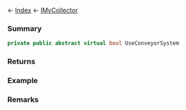 ← [Index](Api-Index) ← [IMyCollector](Sandbox.ModAPI.Ingame.IMyCollector)

### Summary

```csharp
private public abstract virtual bool UseConveyorSystem
```

### Returns

### Example

### Remarks

